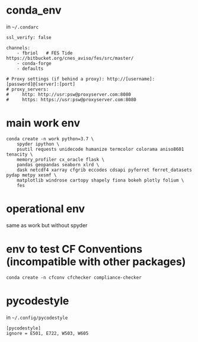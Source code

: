 # conda_env

in `~/.condarc`
```
ssl_verify: false

channels:
    - fbriol   # FES Tide https://bitbucket.org/cnes_aviso/fes/src/master/
    - conda-forge
    - defaults

# Proxy settings (if behind a proxy): http://[username]:[password]@[server]:[port] 
# proxy_servers:
#     http: http://usr:psw@proxyserver.com:8080
#     https: https://usr:psw@proxyserver.com:8080
```

# main work env
```
conda create -n work python=3.7 \
    spyder ipython \
    psutil requests unidecode humanize termcolor colorama aniso8601 tenacity \
    memory_profiler cx_oracle flask \
    pandas geopandas seaborn xlrd \
    dask netcdf4 xarray cfgrib eccodes cdsapi pyferret ferret_datasets pydap metpy xesmf \
    matplotlib windrose cartopy shapely fiona bokeh plotly folium \
    fes
```

# operational env
same as work but without spyder

# env to test CF Conventions (incompatible with other packages)
`conda create -n cfconv cfchecker compliance-checker`

# pycodestyle
in `~/.config/pycodestyle`

```
[pycodestyle]
ignore = E501, E722, W503, W605
```
